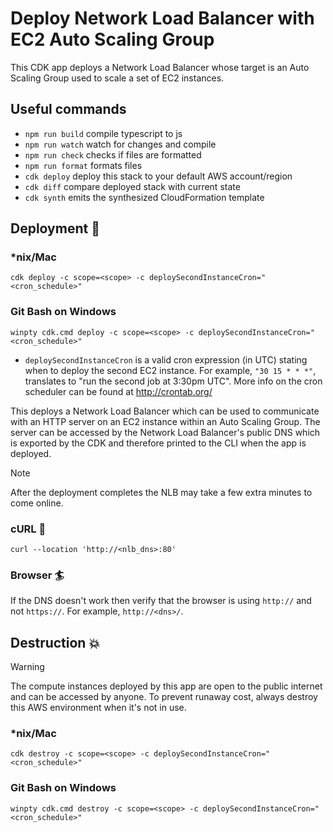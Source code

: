 # Deploy Network Load Balancer with EC2 Auto Scaling Group

This CDK app deploys a Network Load Balancer whose target is an Auto Scaling Group used to scale a set of EC2 instances.

## Useful commands

- `npm run build` compile typescript to js
- `npm run watch` watch for changes and compile
- `npm run check` checks if files are formatted
- `npm run format` formats files
- `cdk deploy` deploy this stack to your default AWS account/region
- `cdk diff` compare deployed stack with current state
- `cdk synth` emits the synthesized CloudFormation template

## Deployment :rocket:

### \*nix/Mac

```console
cdk deploy -c scope=<scope> -c deploySecondInstanceCron="<cron_schedule>"
```

### Git Bash on Windows

```console
winpty cdk.cmd deploy -c scope=<scope> -c deploySecondInstanceCron="<cron_schedule>"
```

- `deploySecondInstanceCron` is a valid cron expression (in UTC) stating when to deploy the second EC2 instance. For example, `"30 15 * * *"`, translates to "run the second job at 3:30pm UTC". More info on the cron scheduler can be found at http://crontab.org/

This deploys a Network Load Balancer which can be used to communicate with an HTTP server on an EC2 instance within an Auto Scaling Group. The server can be accessed by the Network Load Balancer's public DNS which is exported by the CDK and therefore printed to the CLI when the app is deployed.

> [!NOTE]
> After the deployment completes the NLB may take a few extra minutes to come online.

### cURL :curling_stone:

```console
curl --location 'http://<nlb_dns>:80'
```

### Browser :surfer:

If the DNS doesn't work then verify that the browser is using `http://` and not `https://`. For example, `http://<dns>/`.


## Destruction :boom:

> [!WARNING]
> The compute instances deployed by this app are open to the public internet and can be accessed by anyone. To prevent runaway cost, always destroy this AWS environment when it's not in use.

### \*nix/Mac

```console
cdk destroy -c scope=<scope> -c deploySecondInstanceCron="<cron_schedule>"
```

### Git Bash on Windows

```console
winpty cdk.cmd destroy -c scope=<scope> -c deploySecondInstanceCron="<cron_schedule>"
```
